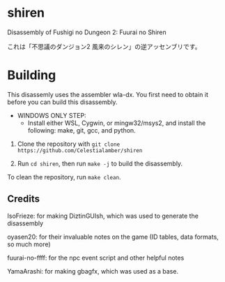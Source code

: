 # shiren
Disassembly of Fushigi no Dungeon 2: Fuurai no Shiren

これは「不思議のダンジョン2 風来のシレン」の逆アッセンブリです。

# Building
This disassemly uses the assembler wla-dx. You first need to obtain it before you can build this disassembly.

* WINDOWS ONLY STEP:
    - Install either WSL, Cygwin, or mingw32/msys2, and install the following: make, git, gcc, and python.

1. Clone the repository with `git clone https://github.com/Celestialamber/shiren`

2. Run `cd shiren`, then run `make -j` to build the disassembly.

To clean the repository, run `make clean`.

## Credits
IsoFrieze: for making DiztinGUIsh, which was used to generate the disassembly

oyasen20: for their invaluable notes on the game (ID tables, data formats, so much more)

fuurai-no-ffff: for the npc event script and other helpful notes

YamaArashi: for making gbagfx, which was used as a base.
